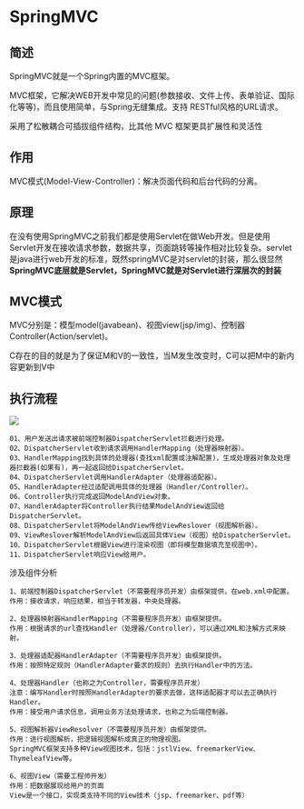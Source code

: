 # SpringMVC

## 简述

SpringMVC就是一个Spring内置的MVC框架。

MVC框架，它解决WEB开发中常见的问题(参数接收、文件上传、表单验证、国际化等等)，而且使用简单，与Spring无缝集成。支持 RESTful风格的URL请求。

采用了松散耦合可插拔组件结构，比其他 MVC 框架更具扩展性和灵活性

## 作用

MVC模式(Model-View-Controller)：解决页面代码和后台代码的分离。

## 原理

在没有使用SpringMVC之前我们都是使用Servlet在做Web开发。但是使用Servlet开发在接收请求参数，数据共享，页面跳转等操作相对比较复杂。servlet是java进行web开发的标准，既然springMVC是对servlet的封装，那么很显然**SpringMVC底层就是Servlet，SpringMVC就是对Servlet进行深层次的封装**



## MVC模式

MVC分别是：模型model(javabean)、视图view(jsp/img)、控制器Controller(Action/servlet)。

C存在的目的就是为了保证M和V的一致性，当M发生改变时，C可以把M中的新内容更新到V中



## 执行流程

![](E:\文档图片\springmvc执行流程.png)

```
01、用户发送出请求被前端控制器DispatcherServlet拦截进行处理。
02、DispatcherServlet收到请求调用HandlerMapping（处理器映射器）。
03、HandlerMapping找到具体的处理器(查找xml配置或注解配置)，生成处理器对象及处理器拦截器(如果有)，再一起返回给DispatcherServlet。
04、DispatcherServlet调用HandlerAdapter（处理器适配器）。
05、HandlerAdapter经过适配调用具体的处理器（Handler/Controller）。
06、Controller执行完成返回ModelAndView对象。
07、HandlerAdapter将Controller执行结果ModelAndView返回给DispatcherServlet。
08、DispatcherServlet将ModelAndView传给ViewReslover（视图解析器）。
09、ViewReslover解析ModelAndView后返回具体View（视图）给DispatcherServlet。
10、DispatcherServlet根据View进行渲染视图（即将模型数据填充至视图中）。
11、DispatcherServlet响应View给用户。
```

涉及组件分析

```
1、前端控制器DispatcherServlet（不需要程序员开发）由框架提供，在web.xml中配置。
作用：接收请求，响应结果，相当于转发器，中央处理器。
 
2、处理器映射器HandlerMapping（不需要程序员开发）由框架提供。
作用：根据请求的url查找Handler（处理器/Controller），可以通过XML和注解方式来映射。
 
3、处理器适配器HandlerAdapter（不需要程序员开发）由框架提供。
作用：按照特定规则（HandlerAdapter要求的规则）去执行Handler中的方法。
 
4、处理器Handler（也称之为Controller，需要程序员开发）
注意：编写Handler时按照HandlerAdapter的要求去做，这样适配器才可以去正确执行Handler。
作用：接受用户请求信息，调用业务方法处理请求，也称之为后端控制器。
 
5、视图解析器ViewResolver（不需要程序员开发）由框架提供。
作用：进行视图解析，把逻辑视图解析成真正的物理视图。 
SpringMVC框架支持多种View视图技术，包括：jstlView、freemarkerView、ThymeleafView等。
 
6、视图View（需要工程师开发）
作用：把数据展现给用户的页面
View是一个接口，实现类支持不同的View技术（jsp、freemarker、pdf等）
```

